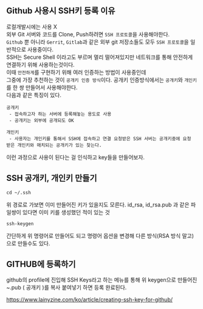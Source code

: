 ## Github 사용시 SSH키 등록 이유
로컬개발시에는 사용 X   
외부 Git 서버와 코드를 Clone, Push하려면 ```SSH 프로토콜```을 사용해야한다.   
```Github``` 뿐 아니라 ```Gerrit```, ```Gitlab```과 같은 외부 git 저장소들도 모두 ```SSH 프로토콜```을 일반적으로 사용중이다.   
SSH는 Secure Shell 이라고도 부르며 멀리 떨어져있지만 네트워크를 통해 안전하게 연결하기 위해 사용하는것이다.   
이때 ```안전하게```를 구현하기 위해 여러 인증하는 방법이 사용중인데  
그중에 가장 추천하는 것이 ```공개키 인증 방식```이다.
공개키 인증방식에서는 ```공개키```와 ```개인키```를 한 쌍 만들어서 사용해야한다.   
다음과 같은 특징이 있다.   
```
공개키
 - 접속하고자 하는 서버에 등록해놓는 용도로 사용
 - 공개키는 외부에 공개되도 OK   
```

```
개인키
 - 사용자는 개인키를 통해서 SSH에 접속하고 연결 요청받은 SSH 서버는 공개키중에 요청 받은 개인키와 매치되는 공개키가 있는 찾는다.
```

이런 과정으로 사용이 된다는 걸 인식하고 key들을 만들어보자.

## SSH 공개키, 개인키 만들기
```
cd ~/.ssh
```
위 경로로 가보면 이미 만들어진 키가 있을지도 모른다.
id_rsa, id_rsa.pub 과 같은 파일쌍이 있다면 이미 키를 생성했던 적이 있는 것

```
ssh-keygen
```
간단하게 위 명령어로 만들어도 되고 명령어 옵션을 변경해 다른 방식(RSA 방식 말고)으로 만들수도 있다.

## GITHUB에 등록하기
github의 profile에 진입해 SSH Keys라고 하는 메뉴를 통해 위 keygen으로 만들어진 ~.pub ( 공개키 )를 복사 붙여넣기 하면 등록 완료된다.


https://www.lainyzine.com/ko/article/creating-ssh-key-for-github/
